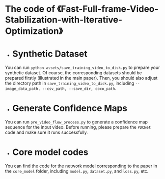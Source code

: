 # The code of 《Fast-Full-frame-Video-Stabilization-with-Iterative-Optimization》


* # Synthetic Dataset
You can run ```python assets/save_training_video_to_disk.py``` to prepare your synthetic dataset. Of course, the corresponding datasets should be prepared firstly (illustrated in the main paper). Then, you should also adjust the directory path in ```save_training_video_to_disk.py```, including ```--image_data_path, --csv_path, --save_dir, coco_path```.

* # Generate Confidence Maps
You can run ``pre_video_flow_process.py`` to generate a confidence map sequence for the input video. Before running, please prepare the ``PDCNet`` code and make sure it runs successfully.

* # Core model codes
You can find the code for the network model corresponding to the paper in the ```core_model``` folder, including ```model.py```, ```dataset.py```, and ```loss.py```, etc.
